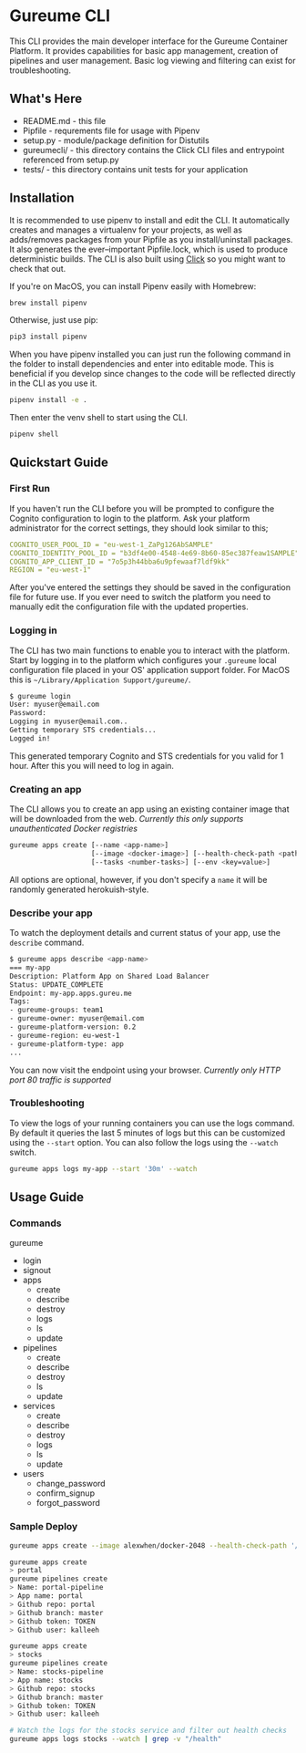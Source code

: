 # Gureume CLI

This CLI provides the main developer interface for the Gureume Container Platform.
It provides capabilities for basic app management, creation of pipelines and user management.
Basic log viewing and filtering can exist for troubleshooting.

## What's Here

* README.md - this file
* Pipfile - requrements file for usage with Pipenv
* setup.py - module/package definition for Distutils
* gureumecli/ - this directory contains the Click CLI files and entrypoint referenced from setup.py
* tests/ - this directory contains unit tests for your application

## Installation

It is recommended to use pipenv to install and edit the CLI.
It automatically creates and manages a virtualenv for your projects, as well as adds/removes packages from your Pipfile as you install/uninstall packages. It also generates the ever–important Pipfile.lock, which is used to produce deterministic builds.
The CLI is also built using [Click](http://click.pocoo.org/6/) so you might want to check that out.

If you're on MacOS, you can install Pipenv easily with Homebrew:

```bash
brew install pipenv
```

Otherwise, just use pip:

```bash
pip3 install pipenv
```

When you have pipenv installed you can just run the following command in the folder to install dependencies and enter into editable mode. This is beneficial if you develop since changes to the code will be reflected directly in the CLI as you use it.

```bash
pipenv install -e .
```

Then enter the venv shell to start using the CLI.

```bash
pipenv shell
```

## Quickstart Guide

### First Run

If you haven't run the CLI before you will be prompted to configure the Cognito configuration to login to the platform. Ask your platform administrator for the correct settings, they should look similar to this;

```yaml
COGNITO_USER_POOL_ID = "eu-west-1_ZaPg126AbSAMPLE"
COGNITO_IDENTITY_POOL_ID = "b3df4e00-4548-4e69-8b60-85ec387feaw1SAMPLE"
COGNITO_APP_CLIENT_ID = "7o5p3h44bba6u9pfewaaf7ldf9kk"
REGION = "eu-west-1"
```

After you've entered the settings they should be saved in the configuration file for future use. If you ever need to switch the platform you need to manually edit the configuration file with the updated properties.

### Logging in

The CLI has two main functions to enable you to interact with the platform.
Start by logging in to the platform which configures your `.gureume` local configuration file placed in your OS' application support folder.
For MacOS this is `~/Library/Application Support/gureume/`.

```bash
$ gureume login
User: myuser@email.com
Password:
Logging in myuser@email.com..
Getting temporary STS credentials...
Logged in!
```

This generated temporary Cognito and STS credentials for you valid for 1 hour. After this you will need to log in again.

### Creating an app

The CLI allows you to create an app using an existing container image that will be downloaded from the web.
*Currently this only supports unauthenticated Docker registries*

```bash
gureume apps create [--name <app-name>]
                    [--image <docker-image>] [--health-check-path <path>]
                    [--tasks <number-tasks>] [--env <key=value>]
```

All options are optional, however, if you don't specify a `name` it will be randomly generated herokuish-style.

### Describe your app

To watch the deployment details and current status of your app, use the `describe` command.

```bash
$ gureume apps describe <app-name>
=== my-app
Description: Platform App on Shared Load Balancer
Status: UPDATE_COMPLETE
Endpoint: my-app.apps.gureu.me
Tags:
- gureume-groups: team1
- gureume-owner: myuser@email.com
- gureume-platform-version: 0.2
- gureume-region: eu-west-1
- gureume-platform-type: app
...
```

You can now visit the endpoint using your browser.
*Currently only HTTP port 80 traffic is supported*

### Troubleshooting

To view the logs of your running containers you can use the logs command. By default it queries the last 5 minutes of logs but this can be customized using the `--start` option. You can also follow the logs using the `--watch` switch.

```bash
gureume apps logs my-app --start '30m' --watch
```

## Usage Guide

### Commands

gureume

* login
* signout
* apps
  * create
  * describe
  * destroy
  * logs
  * ls
  * update
* pipelines
  * create
  * describe
  * destroy
  * ls
  * update
* services
  * create
  * describe
  * destroy
  * logs
  * ls
  * update
* users
  * change_password
  * confirm_signup
  * forgot_password

### Sample Deploy

```bash
gureume apps create --image alexwhen/docker-2048 --health-check-path '/'

gureume apps create
> portal
gureume pipelines create
> Name: portal-pipeline
> App name: portal
> Github repo: portal
> Github branch: master
> Github token: TOKEN
> Github user: kalleeh

gureume apps create
> stocks
gureume pipelines create
> Name: stocks-pipeline
> App name: stocks
> Github repo: stocks
> Github branch: master
> Github token: TOKEN
> Github user: kalleeh

# Watch the logs for the stocks service and filter out health checks
gureume apps logs stocks --watch | grep -v "/health"